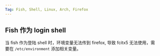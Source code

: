 ```yaml
---
Tag: Fish, Shell, Linux, Arch, Firefox
---
```


## Fish 作为 login shell

当 fish 作为登陆 shell 时，环境变量无法传到 firefox, 导致 fcitx5 无法使用，需要在 `/etc/environment` 添加相关变量。